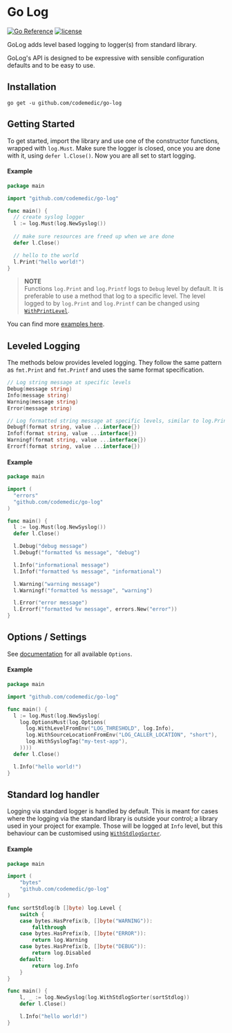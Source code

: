 # Go Log

[![Go Reference](https://pkg.go.dev/badge/github.com/codemedic/go-log.svg)](https://pkg.go.dev/github.com/codemedic/go-log)
[![license](https://img.shields.io/github/license/codemedic/go-log?style=flat)](https://raw.githubusercontent.com/codemedic/go-log/master/LICENSE)

GoLog adds level based logging to logger(s) from standard library.

GoLog's API is designed to be expressive with sensible configuration defaults and to be easy to use.

## Installation

    go get -u github.com/codemedic/go-log

## Getting Started

To get started, import the library and use one of the constructor functions, wrapped with `log.Must`. Make sure the
logger is closed, once you are done with it, using `defer l.Close()`. Now you are all set to start logging.

#### Example

```go
package main

import "github.com/codemedic/go-log"

func main() {
  // create syslog logger
  l := log.Must(log.NewSyslog())
  
  // make sure resources are freed up when we are done
  defer l.Close()

  // hello to the world
  l.Print("hello world!")
}
```

> **NOTE**<br/>
> Functions `log.Print` and `log.Printf` logs to `Debug` level by default. It is preferable to use a method that log to
> a specific level. The level logged to by `log.Print` and `log.Printf` can be changed using [`WithPrintLevel`](https://pkg.go.dev/github.com/codemedic/go-log#WithPrintLevel).

You can find more [examples here](https://pkg.go.dev/github.com/codemedic/go-log#pkg-examples).

## Leveled Logging

The methods below provides leveled logging. They follow the same pattern as `fmt.Print` and `fmt.Printf` and uses the
same format specification.

```go
// Log string message at specific levels
Debug(message string)
Info(message string)
Warning(message string)
Error(message string)

// Log formatted string message at specific levels, similar to log.Printf from standard library
Debugf(format string, value ...interface{})
Infof(format string, value ...interface{})
Warningf(format string, value ...interface{})
Errorf(format string, value ...interface{})
```

#### Example

```go
package main

import (
  "errors"
  "github.com/codemedic/go-log"
)

func main() {
  l := log.Must(log.NewSyslog())
  defer l.Close()

  l.Debug("debug message")
  l.Debugf("formatted %s message", "debug")

  l.Info("informational message")
  l.Infof("formatted %s message", "informational")

  l.Warning("warning message")
  l.Warningf("formatted %s message", "warning")

  l.Error("error message")
  l.Errorf("formatted %v message", errors.New("error"))
}
```

## Options / Settings

See [documentation](https://pkg.go.dev/github.com/codemedic/go-log#Option) for all available `Options`.

#### Example

```go
package main

import "github.com/codemedic/go-log"

func main() {
  l := log.Must(log.NewSyslog(
    log.OptionsMust(log.Options(
      log.WithLevelFromEnv("LOG_THRESHOLD", log.Info),
      log.WithSourceLocationFromEnv("LOG_CALLER_LOCATION", "short"),
      log.WithSyslogTag("my-test-app"),
    ))))
  defer l.Close()

  l.Info("hello world!")
}
```

## Standard log handler

Logging via standard logger is handled by default. This is meant for cases where the logging via the standard library is
outside your control; a library used in your project for example. Those will be logged at `Info` level, but this
behaviour can be customised using [`WithStdlogSorter`](https://pkg.go.dev/github.com/codemedic/go-log#WithStdlogSorter).

#### Example

```go
package main

import (
	"bytes"
	"github.com/codemedic/go-log"
)

func sortStdlog(b []byte) log.Level {
	switch {
	case bytes.HasPrefix(b, []byte("WARNING")):
		fallthrough
	case bytes.HasPrefix(b, []byte("ERROR")):
		return log.Warning
	case bytes.HasPrefix(b, []byte("DEBUG")):
		return log.Disabled
	default:
		return log.Info
	}
}

func main() {
	l, _ := log.NewSyslog(log.WithStdlogSorter(sortStdlog))
	defer l.Close()

	l.Info("hello world!")
}
```